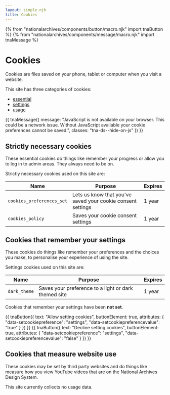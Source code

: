 ```yaml
---
layout: simple.njk
title: Cookies
---
```


{% from "nationalarchives/components/button/macro.njk" import tnaButton %}
{% from "nationalarchives/components/message/macro.njk" import tnaMessage %}

# Cookies

Cookies are files saved on your phone, tablet or computer when you visit a website.

This site has three categories of cookies:

- [essential](#strictly-necessary-cookies)
- [settings](#cookies-that-remember-your-settings)
- [usage](#cookies-that-measure-website-use)

{{ tnaMessage({
  message: "JavaScript is not available on your browser. This could be a network issue. Without JavaScript available your cookie preferences cannot be saved.",
  classes: "tna-ds--hide-on-js"
}) }}

## Strictly necessary cookies

These essential cookies do things like remember your progress or allow you to log in to admin areas. They always need to be on.

Strictly necessary cookies used on this site are:

| Name                      | Purpose                                                     | Expires |
| ------------------------- | ----------------------------------------------------------- | ------- |
| `cookies_preferences_set` | Lets us know that you’ve saved your cookie consent settings | 1 year  |
| `cookies_policy`          | Saves your cookie consent settings                          | 1 year  |

## Cookies that remember your settings

These cookies do things like remember your preferences and the choices you make, to personalise your experience of using the site.

Settings cookies used on this site are:

| Name                      | Purpose                                              | Expires |
| ------------------------- | ---------------------------------------------------- | ------- |
| `dark_theme`              | Saves your preference to a light or dark themed site | 1 year  |

<p aria-live="assertive">Cookies that remember your settings have been <strong data-showcookiepreference="settings">not set</strong>.</p>

<div class="tna-button-group">
{{ tnaButton({
  text: "Allow setting cookies",
  buttonElement: true,
  attributes: {
    "data-setcookiepreference": "settings",
    "data-setcookiepreferencevalue": "true"
  }
}) }} {{ tnaButton({
  text: "Decline setting cookies",
  buttonElement: true,
  attributes: {
    "data-setcookiepreference": "settings",
    "data-setcookiepreferencevalue": "false"
  }
}) }}
</div>

## Cookies that measure website use

These cookies may be set by third party websites and do things like measure how you view YouTube videos that are on the National Archives Design System.

This site currently collects no usage data.
